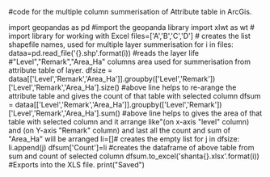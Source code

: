 #code for the multiple column summerisation of Attribute table in ArcGis.

import geopandas as pd #import the geopanda library 
import xlwt as wt # import library for working with Excel
files=['A','B','C','D'] # creates the list shapefile names, used for multiple layer summerisation
for i in files:
    dataa=pd.read_file('{}.shp'.format(i)) #reads the layer life
    #"Level","Remark","Area_Ha" columns area used for summerisation from attribute table of layer.
    dfsize = dataa[['Level','Remark','Area_Ha']].groupby(['Level','Remark'])['Level','Remark','Area_Ha'].size()
    #above line helps to re-arange the attribute table and gives the count of that table with selected column 
    dfsum = dataa[['Level','Remark','Area_Ha']].groupby(['Level','Remark'])['Level','Remark','Area_Ha'].sum()
    #above line helps to gives the area of that table with selected column and it arrange like"(on x-axis "level" column) and (on Y-axis "Remark" column) and last all the count and sum of "Area_Ha" will be arranged
    li=[]# creates the empty list
    for j in dfsize:    
        li.append(j)
    dfsum['Count']=li #creates the dataframe of above table from sum and count of selected column
    dfsum.to_excel('shanta\{}.xlsx'.format(i)) #Exports into the XLS file.
    print("Saved")


